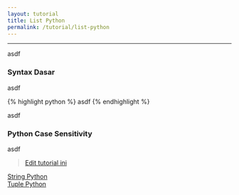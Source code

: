 ```yaml
---
layout: tutorial
title: List Python
permalink: /tutorial/list-python
---
```


---

asdf

### Syntax Dasar
asdf

{% highlight python %}
asdf
{% endhighlight %}

asdf


### Python Case Sensitivity
asdf


> [Edit tutorial ini](https://github.com/belajarpythoncom/belajarpythoncom.github.io/edit/master/tutorials/list-python.md)

<div class="row navigation-tutorial">
    <div class="col-md-6 prev-tutorial">
        <a href="/tutorial/string-python"><i class="fas fa-arrow-circle-left"></i>String Python</a>
    </div>
    <div class="col-md-6 next-tutorial">
        <a href="/tutorial/tuple-python" class="hoverable">Tuple Python<i class="fas fa-arrow-circle-right"></i></a>
    </div>
</div>
